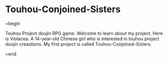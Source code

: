 # Touhou-Conjoined-Sisters
=begin

Touhou Project doujin RPG game.
Welcome to learn about my project.
Here is Violacea. A 14-year-old Chinese girl who is interested in touhou project doujin creastions.
My first project is called Touhou-Conjoined-Sisters.

=end
